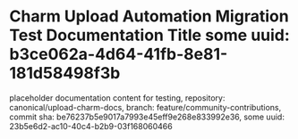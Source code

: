# Charm Upload Automation Migration Test Documentation Title some uuid: b3ce062a-4d64-41fb-8e81-181d58498f3b
 placeholder documentation content for testing,  repository: canonical/upload-charm-docs,  branch: feature/community-contributions,  commit sha: be76237b5e9017a7993e45eff9e268e833992e36,  some uuid: 23b5e6d2-ac10-40c4-b2b9-03f168060466
